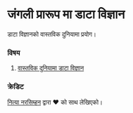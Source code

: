 # जंगली प्रारूप मा डाटा विज्ञान

डाटा विज्ञानको वास्तविक दुनियामा प्रयोग।

### विषय

1. [वास्तविक दुनियामा डाटा विज्ञान](20-Real-World-Examples/README.md)

### क्रेडिट

[नित्या नरसिम्हन](https://twitter.com/nitya) द्वारा ❤️ को साथ लेखिएको। 
